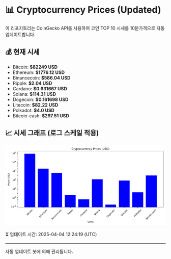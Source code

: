 
# 📊 Cryptocurrency Prices (Updated)

이 리포지토리는 CoinGecko API를 사용하여 코인 TOP 10 시세를 10분가격으로 자동 업데이트합니다.

## 💰 현재 시세
- Bitcoin: **$82249 USD**
- Ethereum: **$1776.12 USD**
- Binancecoin: **$586.04 USD**
- Ripple: **$2.04 USD**
- Cardano: **$0.631667 USD**
- Solana: **$114.31 USD**
- Dogecoin: **$0.161698 USD**
- Litecoin: **$82.22 USD**
- Polkadot: **$4.0 USD**
- Bitcoin-cash: **$297.51 USD**

## 📈 시세 그래프 (로그 스케일 적용)
![Crypto Prices](crypto_prices.png)

⏳ 업데이트 시간: 2025-04-04 12:24:19 (UTC)

---
자동 업데이트 봇에 의해 관리됩니다.
